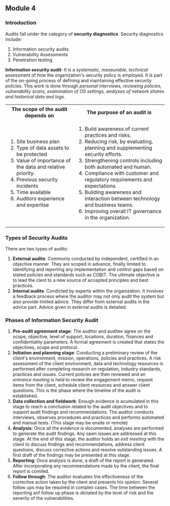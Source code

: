 ## Module 4
### Introduction
Audits fall under the category of **security diagnostics**. Security diagnostics include:
1. Information security audits
2. Vulnerability Assessments
3. Penetration testing

**Information security audit**: It is a _systematic, measurable, technical_ assessment of how the organization's security policy is employed. It is part of the on-going process of defining and maintaining effective security policies. This work is done through _personal interviews, reviewing policies, vulnerability scans, examination of OS settings, analyses of network shares and historical data and logs_.

<table>
<tr>
<th>The scope of the audit depends on</th>
<th>The purpose of an audit is</th>
</tr>
<tr>
<td>
<ol>
<li>Site business plan</li>
<li>Type of data assets to be protected</li>
<li>Value of importance of the data and relative priority.</li>
<li>Previous security incidents</li>
<li>Time available</li>
<li>Auditors experience and expertise</li>
</ol>
</td>
<td>
<ol>
<li>Build awareness of current practices and risks.</li>
<li>Reducing risk, by evaluating, planning and supplementing security efforts.</li>
<li>Strengthening controls including both automated and human.</li>
<li>Compliance with customer and regulatory requirements and expectations.</li>
<li>Building awareness and interaction between technology and business teams.</li>
<li> Improving overall IT governance in the organization.</li>
</ol>
</td>
</tr>
<table>



### Types of Security Audits
There are two types of audits:
1. **External audits**: Commonly conducted by independent, certified in an objective manner. They are scoped in advance, finally limited to identifying and reporting any implementation and control gaps based on stated policies and standards such as COBIT. The ultimate objective is to lead the clent to a new source of accepted principles and best practices.
2. **Internal audits**: Condicted by experts within the organization. It involves a feedback process where the auditor may not only audit the system but also provide limited advice. They differ from external audits in the advice part. Advice given in external audits is detailed.

### Phases of Information Security Audit
1. **Pre-audit agreement stage**: The auditor and auditee agree on the scope, objective, level of support, locations, duration, finances and confidentiality parameters. A formal agreement is created that states the objectives, scope and protocol.
2. **Initiation and planning stage**: Conducting a preliminary review of the client's environment, mission, operations, policies and practices. A risk assessment of the client environment, data and technology resources is performed after completing research on regulation, industry standards, practices and issues. Current policies are then reviewed and an _entrance meeting_ is held to review the engagement memo, request items from the client, schedule client resources and answer client questions. This is the phase where the timeline of the audit is established.
3. **Data collection and fieldwork**: Enough evidence is acumulated in this stage to reach a conclusion related to the audit objectives and to support audit findings and recommendations. The auditor conducts interviews, observes procedures and practices and performs automated and manual tests. (This stage may be onsite or remote)
4. **Analysis**: Once all the evidence is documented, analyses are performed to generate the audit findings. Any open issues are addressed at this stage. At the end of this stage, the auditor holds an _exit meeting_ with the client to discuss findings and recommendations, address client questions, discuss corrective actions and resolve outstanding issues. A first draft of the findings may be presented at this stage.
5. **Reporting**: Once analysis is done, a draft of the report is generated. After incorporating any recommendations made by the client, the final report is comiled.
6. **Follow through**: The auditor evaluates the effectiveness of the corrective action taken by the client and presents his opinion. Several follow ups may be required in complex cases. The time between the reporting anf follow up phase is dictated by the level of risk and the severity of the vulnerabilities.

